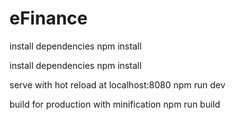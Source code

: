 # eFinance

install dependencies
npm install

install dependencies
npm install

serve with hot reload at localhost:8080
npm run dev

build for production with minification
npm run build

